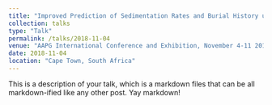 ```yaml
---
title: "Improved Prediction of Sedimentation Rates and Burial History using Storm Software"
collection: talks
type: "Talk"
permalink: /talks/2018-11-04
venue: "AAPG International Conference and Exhibition, November 4-11 2018"
date: 2018-11-04
location: "Cape Town, South Africa"
---
```


This is a description of your talk, which is a markdown files that can be all markdown-ified like any other post. Yay markdown!
